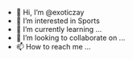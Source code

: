 - 👋 Hi, I’m @exoticzay
- 👀 I’m interested in Sports
- 🌱 I’m currently learning ...
- 💞️ I’m looking to collaborate on ...
- 📫 How to reach me ...

<!---
exoticzay/exoticzay is a ✨ special ✨ repository because its `README.md` (this file) appears on your GitHub profile.
You can click the Preview link to take a look at your changes.
--->
